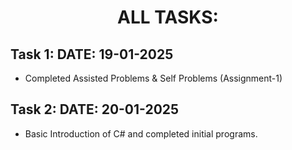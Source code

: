 <h1 align="center">ALL TASKS:</h1>
</hr>

## Task 1: DATE: 19-01-2025
* Completed Assisted Problems & Self Problems (Assignment-1)

  
## Task 2: DATE: 20-01-2025
* Basic Introduction of C# and completed initial programs.


